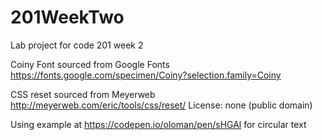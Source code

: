 # 201WeekTwo
Lab project for code 201 week 2

Coiny Font sourced from Google Fonts
https://fonts.google.com/specimen/Coiny?selection.family=Coiny

CSS reset sourced from Meyerweb
http://meyerweb.com/eric/tools/css/reset/ 
License: none (public domain)

Using example at https://codepen.io/oloman/pen/sHGAl for circular text